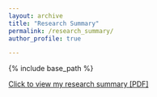 ```yaml
---
layout: archive
title: "Research Summary"
permalink: /research_summary/
author_profile: true

---
```


{% include base_path %}

[Click to view my research summary [PDF]](https://yeshaokai.github.io/files/shaokai-summary.pdf)
<!-- <embed src="http://yeshaokai.github.io/files/shaokai-summary.pdf" width="650" height="1800" type='application/pdf'> -->

  



  

  
